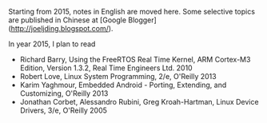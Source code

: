 Starting from 2015, notes in English are moved here. Some selective topics are published in Chinese at [Google Blogger] (http://joeljding.blogspot.com/).

In year 2015, I plan to read
- Richard Barry, Using the FreeRTOS Real Time Kernel, ARM Cortex-M3 Edition, Version 1.3.2, Real Time Engineers Ltd. 2010
- Robert Love, Linux System Programming, 2/e, O'Reilly 2013
- Karim Yaghmour, Embedded Android - Porting, Extending, and Customizing, O'Reilly 2013
- Jonathan Corbet, Alessandro Rubini, Greg Kroah-Hartman, Linux Device Drivers, 3/e, O'Reilly 2005
